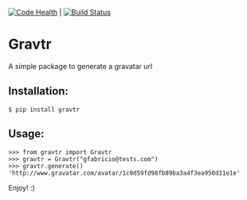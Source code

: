 [![Code Health](https://landscape.io/github/gfabricio/gravtr/master/landscape.svg?style=flat)](https://landscape.io/github/gfabricio/gravtr/master) | [![Build Status](https://travis-ci.org/gfabricio/gravtr.svg)](https://travis-ci.org/gfabricio/gravtr)
# Gravtr
A simple package to generate a gravatar url

## Installation:
```
$ pip install gravtr
```
## Usage:
```
>>> from gravtr import Gravtr
>>> gravtr = Gravtr("gfabricio@tests.com")
>>> gravtr.generate()
'http://www.gravatar.com/avatar/1c0d59fd98fb89ba3a4f3ea950d31e1e'
```
Enjoy! :)
